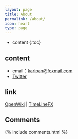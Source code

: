 ```yaml
---
layout: page
title: About
permalink: /about/
icon: heart
type: page
---
```


* content
{:toc}



## content

* email：karlpan@foxmail.com
* [Twitter](https://twitter.com/karlpan)

## link

[OpenWiki](http://open.wiki) \| [TimeLineFX](http://www.timelinefx.com/)

## Comments

{% include comments.html %}
